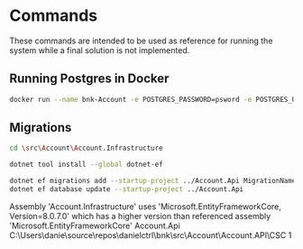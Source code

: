 # Commands
These commands are intended to be used as reference for running the system while a final solution is not implemented.

## Running Postgres in Docker
``` bash
docker run --name bnk-Account -e POSTGRES_PASSWORD=psword -e POSTGRES_USER=usr -e POSTGRES_DB=Account -d -p 5432:5432 postgres
```

## Migrations
``` bash
cd \src\Account\Account.Infrastructure

dotnet tool install --global dotnet-ef

dotnet ef migrations add --startup-project ../Account.Api MigrationName
dotnet ef database update --startup-project ../Account.Api
```

Assembly 'Account.Infrastructure' uses 'Microsoft.EntityFrameworkCore, Version=8.0.7.0'
	which has a higher version than referenced assembly 'Microsoft.EntityFrameworkCore' Account.Api	C:\Users\danie\source\repos\danielctrl\bnk\src\Account\Account.API\CSC	1	
